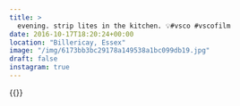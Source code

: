 ```yaml
---
title: >
  evening. strip lites in the kitchen. 💡#vsco #vscofilm
date: 2016-10-17T18:20:24+00:00
location: "Billericay, Essex"
image: "/img/6173bb3bc29178a149538a1bc099db19.jpg"
draft: false
instagram: true
---
```


{{<photo src="/img/6173bb3bc29178a149538a1bc099db19.jpg">}}
